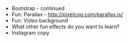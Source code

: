 - Bootstrap - continued
- Fun: Parallax - http://pixelcog.com/parallax.js/
- Fun: Video background
- What other fun effects do you want to learn?
- Instagram copy
